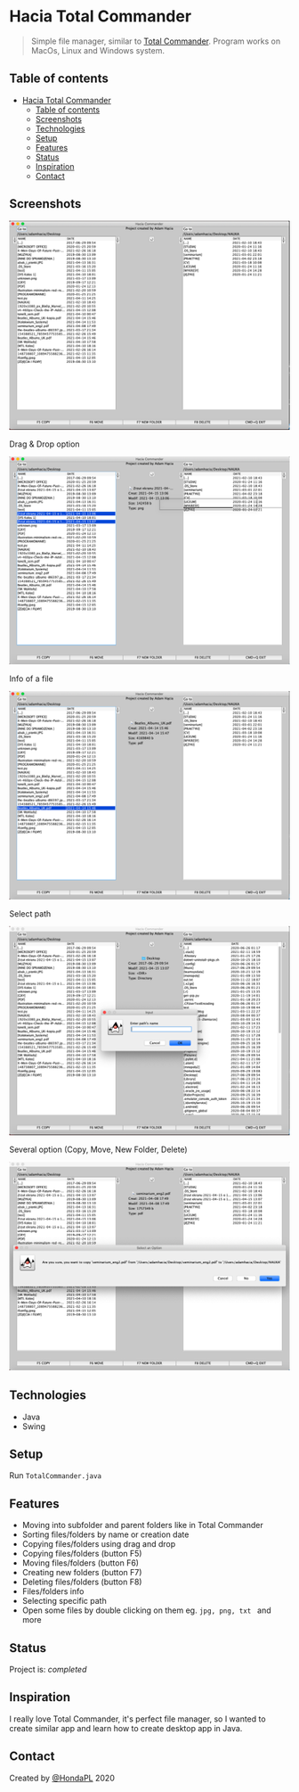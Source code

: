 # Hacia Total Commander
> Simple file manager, similar to [Total Commander](https://www.ghisler.com/). Program works on MacOs, Linux and Windows system.

## Table of contents
- [Hacia Total Commander](#hacia-total-commander)
  - [Table of contents](#table-of-contents)
  - [Screenshots](#screenshots)
  - [Technologies](#technologies)
  - [Setup](#setup)
  - [Features](#features)
  - [Status](#status)
  - [Inspiration](#inspiration)
  - [Contact](#contact)

## Screenshots

![Example screenshot](images/main.png)

Drag & Drop option

![Example screenshot](images/dd.png)

Info of a file

![Example screenshot](images/fileInfo.png)

Select path

![Example screenshot](images/path.png)

Several option (Copy, Move, New Folder, Delete)

![Example screenshot](images/option.png)

## Technologies
* Java 
* Swing

## Setup
Run ```TotalCommander.java```

## Features
* Moving into subfolder and parent folders like in Total Commander
* Sorting files/folders by name or creation date
* Copying files/folders using drag and drop
* Copying files/folders (button F5)
* Moving files/folders (button F6)
* Creating new folders (button F7)
* Deleting files/folders (button F8)
* Files/folders info
* Selecting specific path
* Open some files by double clicking on them eg. ```jpg, png, txt ``` and more

## Status
Project is: _completed_

## Inspiration
I really love Total Commander, it's perfect file manager, so I wanted to create similar app and learn how to create desktop app in Java.

## Contact
Created by [@HondaPL](https://hacia.students.wmi.amu.edu.pl/) 2020


